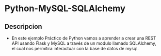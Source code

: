 # Python-MySQL-SQLAlchemy

## Descripcion

* En este ejemplo Práctico de Python vamos a aprender a crear una REST API usando Flask y MySQL a través de un modulo llamado SQLAlchemy, el cual nos permitira interactuar con la base de datos de mysql.
